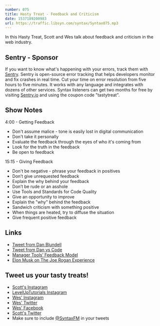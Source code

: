 ```yaml
---
number: 075
title: Hasty Treat - Feedback and Criticism
date: 1537189200983
url: https://traffic.libsyn.com/syntax/Syntax075.mp3
---
```


In this Hasty Treat, Scott and Wes talk about feedback and criticism in the web industry.

## Sentry - Sponsor

If you want to know what's happening with your errors, track them with [Sentry](https://sentry.io/). Sentry is open-source error tracking that helps developers monitor and fix crashes in real time. Cut your time on error resolution from five hours to five minutes. It works with any language and integrates with dozens of other services. Syntax listeners can get two months for free by visiting [Sentry.io](https://sentry.io/) and using the coupon code "tastytreat".

## Show Notes

4:00 - Getting Feedback

- Don't assume malice - tone is easily lost in digital communication
- Don't take it personally
- Evaluate the feedback through the eyes of who it's coming from
- Look for the truth in the feedback
- Be open to feedback

15:15 - Giving Feedback

- Don't be negative - phrase your feedback in positives
- Don’t give unrequested feedback
- Explain the why behind your feedback
- Don’t be rude or an asshole
- Use Tools and Standards for Code Quality
- Give an opportunity to improve
- Explain the "why" behind the feedback
- Sandwich criticism with something positive
- When things are heated, try to diffuse the situation
- Give frequent positive feedback

## Links

- [Tweet from Dan Blundell](https://twitter.com/danblundell/status/1039537984394211328)
- [Tweet from Dan vs Code](https://twitter.com/daveVScode/status/1039525792206741504)
- [Manager Tools’ Feedback Model](http://www.rightattitudes.com/2008/02/23/manager-tools-feedback-model/)
- [Elon Musk on The Joe Rogan Experience](https://www.youtube.com/watch?v=ycPr5-27vSI)

## Tweet us your tasty treats!

- [Scott's Instagram](https://www.instagram.com/stolinski/)
- [LevelUpTutorials Instagram](https://www.instagram.com/LevelUpTutorials/)
- [Wes' Instagram](https://www.instagram.com/wesbos/)
- [Wes' Twitter](https://twitter.com/wesbos)
- [Wes' Facebook](https://www.facebook.com/wesbos.developer)
- [Scott's Twitter](https://twitter.com/stolinski)
- Make sure to include [@SyntaxFM](https://twitter.com/SyntaxFM) in your tweets
